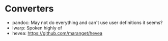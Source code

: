 # Converters

* pandoc: May not do everything and can't use user definitions it seems?
* lwarp: Spoken highly of
* hevea: https://github.com/maranget/hevea
